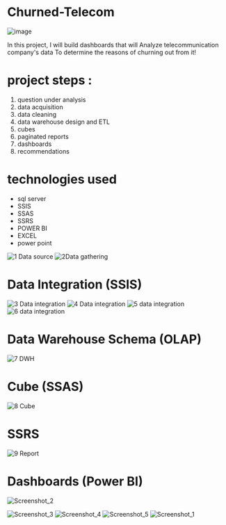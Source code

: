 # Churned-Telecom

![image](https://user-images.githubusercontent.com/126327548/229357378-0e073a98-e00c-43b7-a762-57ed64b6068c.png)


In this project, I will build dashboards that will Analyze telecommunication company's data To determine the reasons of churning out from it!

# project steps :
1. question under analysis
2. data acquisition
3. data cleaning
4. data warehouse design and ETL
5. cubes
6. paginated reports
7. dashboards
8. recommendations

# technologies used
* sql server
* SSIS
* SSAS
* SSRS
* POWER BI
* EXCEL
* power point

![1 Data source](https://user-images.githubusercontent.com/126327548/229359134-3e60a081-b695-4d82-9129-31a9ca5c344c.png)
![2Data gathering](https://user-images.githubusercontent.com/126327548/229359142-5bc2bdbb-5523-4b18-ba0c-adebb4355287.png)

# Data Integration (SSIS)
![3 Data integration](https://user-images.githubusercontent.com/126327548/229359217-8caab190-8321-4bf8-ad30-da52c70f3e5e.png)
![4 Data integration](https://user-images.githubusercontent.com/126327548/229359229-73b53a46-0eaf-4f68-9d43-d363896e13f5.png)
![5 data integration](https://user-images.githubusercontent.com/126327548/229359233-6ee81e44-ccfb-4e4f-9fbb-b0a30d477be2.png)
![6 data integration](https://user-images.githubusercontent.com/126327548/229359886-924fe4f5-8364-4f5a-b765-ec040029bb4d.png)



# Data Warehouse Schema (OLAP)
![7 DWH](https://user-images.githubusercontent.com/126327548/229359299-cb852ef3-566f-4376-8d43-1840599c8749.png)

# Cube (SSAS)
![8 Cube](https://user-images.githubusercontent.com/126327548/229359337-14181dfd-eb25-4f05-9053-ccc0f3e3d3b9.png)

# SSRS
![9 Report](https://user-images.githubusercontent.com/126327548/229359369-7d601049-a5a7-4288-abb1-9513e240eb87.png)

# Dashboards (Power BI)
![Screenshot_2](https://user-images.githubusercontent.com/70976091/153680609-eb8b0db9-1b30-40f7-a6ce-bf5e5f6b544b.png)


![Screenshot_3](https://user-images.githubusercontent.com/70976091/153680969-bffecf59-550a-4d4a-94fe-2682973cdf23.png)
![Screenshot_4](https://user-images.githubusercontent.com/70976091/153680977-3849ae26-f0a9-4399-b75b-60fb797d56e9.png)
![Screenshot_5](https://user-images.githubusercontent.com/70976091/153680981-74b376a8-951f-4a73-abb5-0b29bf18f23e.png)
![Screenshot_1](https://user-images.githubusercontent.com/70976091/153680984-1de8edf6-3f66-4a8c-972e-c733758a73f3.png)

